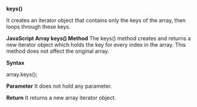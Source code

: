 **keys()**

It creates an iterator object that contains only the keys of the array, then loops through these keys.

**JavaScript Array keys() Method**
The keys() method creates and returns a new iterator object which holds the key for every index in the array. This method does not affect the original array.

**Syntax**

array.keys(); 

**Parameter**
It does not hold any parameter.

**Return**
It returns a new array iterator object.
